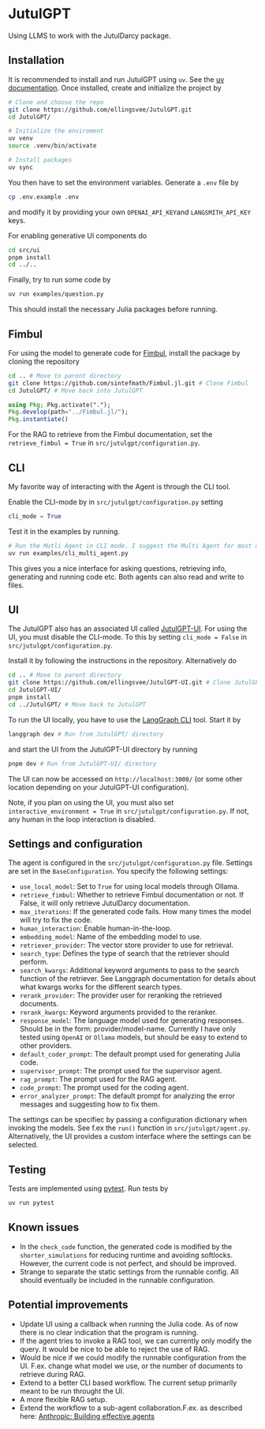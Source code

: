 # JutulGPT

Using LLMS to work with the JutulDarcy package.

## Installation
It is recommended to install and run JutulGPT using `uv`. See the [uv documentation](https://github.com/astral-sh/uv). Once installed, create and initialize the project by
```bash
# Clone and choose the repo
git clone https://github.com/ellingsvee/JutulGPT.git
cd JutulGPT/

# Initialize the enviroment
uv venv
source .venv/bin/activate

# Install packages
uv sync
```
You then have to set the environment variables. Generate a `.env` file by
```bash
cp .env.example .env
```
and modify it by providing your own `OPENAI_API_KEY`and `LANGSMITH_API_KEY` keys.

For enabling generative UI components do 
```bash
cd src/ui
pnpm install
cd ../..
```
Finally, try to run some code by
```bash
uv run examples/question.py
```
This should install the necessary Julia packages before running.

## Fimbul
For using the model to generate code for [Fimbul](https://github.com/sintefmath/Fimbul.jl), install the package by cloning the repository
```bash
cd .. # Move to parent directory
git clone https://github.com/sintefmath/Fimbul.jl.git # Clone Fimbul
cd JutulGPT/ # Move back into JutulGPT
```
```julia
using Pkg; Pkg.activate(".");
Pkg.develop(path="../Fimbul.jl/");
Pkg.instantiate()
```
For the RAG to retrieve from the Fimbul documentation, set the `retrieve_fimbul = True` in `src/jutulgpt/configuration.py`.

## CLI 

My favorite way of interacting with the Agent is through the CLI tool. 

Enable the CLI-mode by in `src/jutulgpt/configuration.py` setting
```python
cli_mode = True
```

Test it in the examples by running. 
```bash
# Run the Mutli Agent in CLI mode. I suggest the Multi Agent for most advanced tasks!
uv run examples/cli_multi_agent.py
```
This gives you a nice interface for asking questions, retrieving info, generating and running code etc. Both agents can also read and write to files.

## UI
The JutulGPT also has an associated UI called [JutulGPT-UI](https://github.com/ellingsvee/JutulGPT-UI).  For using the UI, you must disable the CLI-mode. To this by setting `cli_mode = False` in `src/jutulgpt/configuration.py`.

Install it by following the instructions in the repository. Alternatively do
```bash
cd .. # Move to parent directory
git clone https://github.com/ellingsvee/JutulGPT-UI.git # Clone JutulGPT-UI
cd JutulGPT-UI/
pnpm install
cd ../JutulGPT/ # Move back to JutulGPT
```

To run the UI locally, you have to use the [LangGraph CLI](https://langchain-ai.github.io/langgraph/cloud/reference/cli/) tool. Start it by
```bash
langgraph dev # Run from JutulGPT/ directory
```
and start the UI from the JutulGPT-UI directory by running
```bash
pnpm dev # Run from JutulGPT-UI/ directory
```
The UI can now be accessed on `http://localhost:3000/` (or some other location depending on your JutulGPT-UI configuration).


Note, if you plan on using the UI, you must also set `interactive_environment = True` in `src/jutulgpt/configuration.py`. If not, any human in the loop interaction is disabled.


## Settings and configuration
The agent is configured in the `src/jutulgpt/configuration.py` file.  Settings are set in the `BaseConfiguration`. You specify the following settings:
- `use_local_model`: Set to `True` for using local models through Ollama.
- `retrieve_fimbul`: Whether to retrieve Fimbul documentation or not. If False, it will only retrieve JutulDarcy documentation.
- `max_iterations`: If the generated code fails. How many times the model will try to fix the code.
- `human_interaction`: Enable human-in-the-loop.
- `embedding_model`: Name of the embedding model to use.
- `retriever_provider`: The vector store provider to use for retrieval.
- `search_type`: Defines the type of search that the retriever should perform.
- `search_kwargs`: Additional keyword arguments to pass to the search function of the retriever. See Langgraph documentation for details about what kwargs works for the different search types.
- `rerank_provider`: The provider user for reranking the retrieved documents.
- `rerank_kwargs`: Keyword arguments provided to the reranker.
- `response_model`: The language model used for generating responses. Should be in the form: provider/model-name. Currently I have only tested using `OpenAI` or `Ollama` models, but should be easy to extend to other providers.
- `default_coder_prompt`: The default prompt used for generating Julia code.
- `supervisor_prompt`: The prompt used for the supervisor agent.
- `rag_prompt`: The prompt used for the RAG agent.
- `code_prompt`: The prompt used for the coding agent.
- `error_analyzer_prompt`: The default prompt for analyzing the error messages and suggesting how to fix them.

The settings can be specifiec by passing a configuration dictionary when invoking the models. See f.ex the `run()` function in `src/jutulgpt/agent.py`. Alternatively, the UI provides a custom interface where the settings can be selected.

## Testing
Tests are implemented using [pytest](https://docs.pytest.org/en/stable/). Run tests by
```bash
uv run pytest
```

## Known issues
- In the `check_code` function, the generated code is modified by the `shorter_simulations` for reducing runtime and avoiding softlocks. However, the current code is not perfect, and should be improved.
- Strange to separate the static settings from the runnable config. All should eventually be included in the runnable configuration.

## Potential improvements
- Update UI using a callback when running the Julia code. As of now there is no clear indication that the program is running.
- If the agent tries to invoke a RAG tool, we can currently only modify the query. It would be nice to be able to reject the use of RAG.
- Would be nice if we could modify the runnable configuration from the UI. F.ex. change what model we use, or the number of documents to retrieve during RAG.
- Extend to a better CLI based workflow. The current setup primarily meant to be run throught the UI.
- A more flexible RAG setup.
- Extend the workflow to a sub-agent collaboration.F.ex. as described here: [Anthropic: Building effective agents](https://www.anthropic.com/engineering/building-effective-agents)
